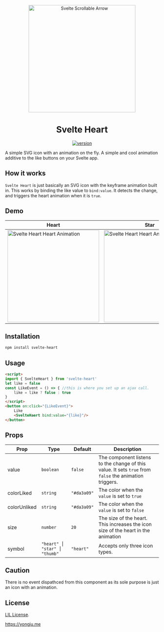 <div align="center" style="text-align:center">
  <img src="https://images.themecloset.pictures/github/svelte-heart/logo.png" alt="Svelte Scrollable Arrow" width="350" />
  <h1>Svelte Heart </h1>
  <a href="https://npmjs.org/package/svelte-heart">
    <img src="https://badgen.now.sh/npm/v/svelte-heart" alt="version" />
  </a>
</div>

A simple SVG icon with an animation on the fly. A simple and cool animation additive to the like buttons on your Svelte app.

## How it works
`Svelte Heart` is just basically an SVG icon with the keyframe animation built in. This works by binding the like value to `bind:value`. It detects the change, and triggers the heart animation when it is `true`.

## Demo
| Heart  | Star  | Thumb  |
| ------- | ------- | ------- |
| <img src="https://images.themecloset.pictures/github/svelte-heart/preview-heart.gif" alt="Svelte Heart Heart Animation" width="300px">  | <img src="https://images.themecloset.pictures/github/svelte-heart/preview-star.gif" alt="Svelte Heart Heart Animation" width="300px"/> | <img src="https://images.themecloset.pictures/github/svelte-heart/preview-thumb.gif" alt="Svelte Heart Heart Animation" width="300px"> |

## Installation

```bash
npm install svelte-heart
```
## Usage
```html
<script>
import { SvelteHeart } from 'svelte-heart'
let like = false
const LikeEvent = () => { //this is where you set up an ajax call.
	like = like ? false : true
}
</script>
<button on:click="{LikeEvent}">
	Like
	<SvelteHaert bind:value="{like}"/>
</button>
```

## Props

| Prop                   | Type      | Default         | Description                                                    |
| ---------------------- | --------- | --------------- | -------------------------------------------------------------- |
| value | `boolean` | `false` | The component listens to the change of this value. It sets `true` from `false` the animation triggers. |
| colorLiked | `string` | `"#da3a09"` | The color when the `value` is set to `true`|
| colorUnliked | `string` | `"#da3a09"` | The color when the `value` is set to `false`|
| size | `number` | `20` | The size of the heart. This increases the icon size of the heart in the animation |
| symbol | `"heart" ⎮ "star" ⎮ "thumb"` | `"heart"` | Accepts only three icon types. |

## Caution

There is no event dispathced from this component as its sole purpose is just an icon with an animation.

## License
[LIL License](https://github.com/thingsneverchange/svelte-heart/blob/master/License).

https://yongju.me
